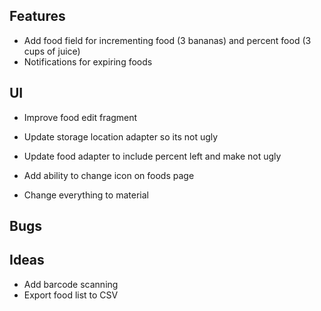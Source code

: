 ## Features
- Add food field for incrementing food (3 bananas) and percent food (3 cups of juice)
- Notifications for expiring foods

## UI
- Improve food edit fragment
- Update storage location adapter so its not ugly
- Update food adapter to include percent left and make not ugly

- Add ability to change icon on foods page
- Change everything to material

## Bugs

## Ideas
- Add barcode scanning 
- Export food list to CSV
